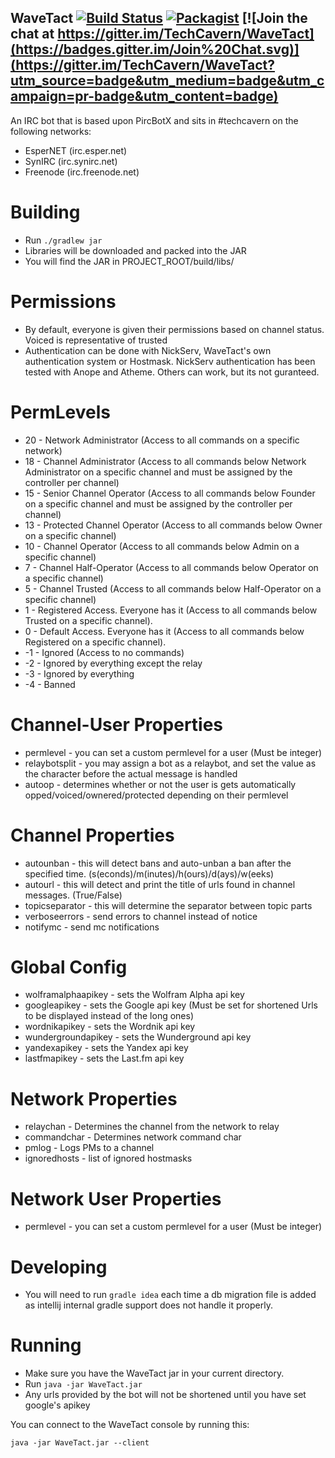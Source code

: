 WaveTact [![Build Status](https://travis-ci.org/TechCavern/WaveTact.svg?branch=master)](https://travis-ci.org/TechCavern/WaveTact) [![Packagist](https://img.shields.io/badge/license-MIT-blue.svg)](https://github.com/TechCavern/WaveTact/blob/master/license.md) [![Join the chat at https://gitter.im/TechCavern/WaveTact](https://badges.gitter.im/Join%20Chat.svg)](https://gitter.im/TechCavern/WaveTact?utm_source=badge&utm_medium=badge&utm_campaign=pr-badge&utm_content=badge)
--------

An IRC bot that is based upon PircBotX and sits in #techcavern on the following networks:
- EsperNET (irc.esper.net)
- SynIRC (irc.synirc.net)
- Freenode (irc.freenode.net)

Building
========
- Run `./gradlew jar`
- Libraries will be downloaded and packed into the JAR
- You will find the JAR in PROJECT_ROOT/build/libs/

Permissions
===========
- By default, everyone is given their permissions based on channel status. Voiced is representative of trusted
- Authentication can be done with NickServ, WaveTact's own authentication system or Hostmask. NickServ authentication has been tested with Anope and Atheme. Others can work, but its not guranteed.

PermLevels
==========
- 20 - Network Administrator (Access to all commands on a specific network)
- 18 - Channel Administrator (Access to all commands below Network Administrator on a specific channel and must be assigned by the controller per channel)
- 15 - Senior Channel Operator (Access to all commands below Founder on a specific channel and must be assigned by the controller per channel)
- 13 - Protected Channel Operator (Access to all commands below Owner on a specific channel)
- 10 - Channel Operator (Access to all commands below Admin on a specific channel)
- 7 - Channel Half-Operator (Access to all commands below Operator on a specific channel)
- 5 - Channel Trusted (Access to all commands below Half-Operator on a specific channel)
- 1 - Registered Access. Everyone has it (Access to all commands below Trusted on a specific channel).
- 0 - Default Access. Everyone has it (Access to all commands below Registered on a specific channel).
- -1 - Ignored (Access to no commands)
- -2 - Ignored by everything except the relay
- -3 - Ignored by everything
- -4 - Banned

Channel-User Properties
=======================
- permlevel - you can set a custom permlevel for a user (Must be integer)
- relaybotsplit - you may assign a bot as a relaybot, and set the value as the character before the actual message is handled
- autoop - determines whether or not the user is gets automatically opped/voiced/ownered/protected depending on their permlevel

Channel Properties
==================
- autounban - this will detect bans and auto-unban a ban after the specified time. (s(econds)/m(inutes)/h(ours)/d(ays)/w(eeks)
- autourl - this will detect and print the title of urls found in channel messages. (True/False)
- topicseparator - this will determine the separator between topic parts
- verboseerrors - send errors to channel instead of notice
- notifymc - send mc notifications

Global Config
=================
- wolframalphaapikey - sets the Wolfram Alpha api key
- googleapikey - sets the Google api key (Must be set for shortened Urls to be displayed instead of the long ones)
- wordnikapikey - sets the Wordnik api key
- wundergroundapikey - sets the Wunderground api key
- yandexapikey - sets the Yandex api key
- lastfmapikey - sets the Last.fm api key

Network Properties
=================
- relaychan - Determines the channel from the network to relay
- commandchar - Determines network command char
- pmlog - Logs PMs to a channel
- ignoredhosts - list of ignored hostmasks

Network User Properties
=================
- permlevel - you can set a custom permlevel for a user (Must be integer)

Developing
==========
- You will need to run `gradle idea` each time a db migration file is added as intellij internal gradle support does not handle it properly.

Running
=======
- Make sure you have the WaveTact jar in your current directory.
- Run `java -jar WaveTact.jar`
- Any urls provided by the bot will not be shortened until you have set google's apikey

You can connect to the WaveTact console by running this:
````
java -jar WaveTact.jar --client
````
